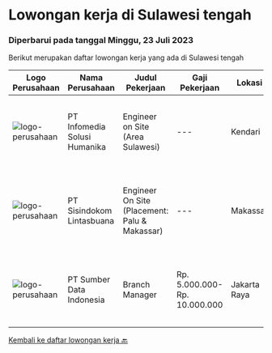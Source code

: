 
  # Lowongan kerja di Sulawesi tengah

  ### Diperbarui pada tanggal Minggu, 23 Juli 2023

  Berikut merupakan daftar lowongan kerja yang ada di Sulawesi tengah

  |Logo Perusahaan | Nama Perusahaan | Judul Pekerjaan | Gaji Pekerjaan | Lokasi | Deskripsi | Tanggal diunggah | Pranala |
  | -------------- | --------------- | --------------- | --------- | --------- | -------------- | ------- | ----------- |
  |![logo-perusahaan](https://image-service-cdn.seek.com.au/63373d162568ae23aa2bd2a36d347af5a9d4476e/ee4dce1061f3f616224767ad58cb2fc751b8d2dc)|PT Infomedia Solusi Humanika|Engineer on Site (Area Sulawesi)|---|Kendari|Kualifikasi : Maksimal usia 30 tahun Pendidikan minimal D3 jurusan Sistem Informasi / Teknologi Informasi / Teknik Informatika Memiliki pengalaman...|Selasa, 18 Juli 2023|https://www.jobstreet.co.id/id/job/engineer-on-site-area-sulawesi-4408931?token=0~a241bc3a-468c-437a-940b-ea4282b196b1&sectionRank=1&jobId=jobstreet-id-job-4408931|
|![logo-perusahaan](https://image-service-cdn.seek.com.au/0c0f5a8eba28e76548451d3f79868e8a1ac80d4c/ee4dce1061f3f616224767ad58cb2fc751b8d2dc)|PT Sisindokom Lintasbuana|Engineer On Site (Placement: Palu & Makassar)|---|Makassar|Job Description: Onsite Telkom (Palu &amp; Makassar) Conduct regular preventive maintenance visits Monitoring the Infrastructure Network system –...|Jumat, 14 Juli 2023|https://www.jobstreet.co.id/id/job/engineer-on-site-placement%3A-palu-makassar-4404627?token=0~a241bc3a-468c-437a-940b-ea4282b196b1&sectionRank=2&jobId=jobstreet-id-job-4404627|
|![logo-perusahaan](https://image-service-cdn.seek.com.au/371102aacadf596eed974bfc5ba59778fb9561cf/ee4dce1061f3f616224767ad58cb2fc751b8d2dc)|PT Sumber Data Indonesia|Branch Manager|Rp. 5.000.000-Rp. 10.000.000|Jakarta Raya|Branch manager ini merupakan jabatan eksekutif yang mewakili kantor pusat di daerah-daerah tertentu. Posisi ini dibutuhkan untuk memastikan seluruh...|Jumat, 23 Juni 2023|https://www.jobstreet.co.id/id/job/branch-manager-4383773?token=0~a241bc3a-468c-437a-940b-ea4282b196b1&sectionRank=3&jobId=jobstreet-id-job-4383773|


  [Kembali ke daftar lowongan kerja 🔙](../README.md#daftar-lowongan-kerja)
  